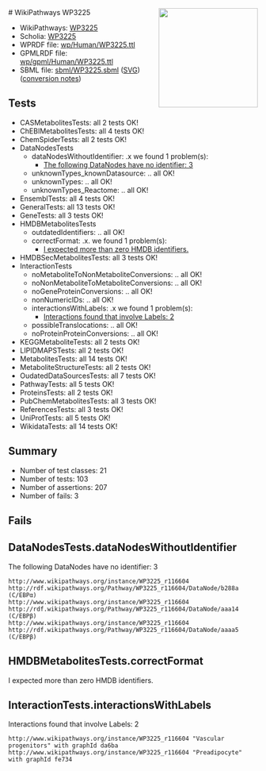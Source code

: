 <img style="float: right; width: 200px" src="../logo.png" />
# WikiPathways WP3225

* WikiPathways: [WP3225](https://identifiers.org/wikipathways:WP3225)
* Scholia: [WP3225](https://scholia.toolforge.org/wikipathways/WP3225)
* WPRDF file: [wp/Human/WP3225.ttl](../wp/Human/WP3225.ttl)
* GPMLRDF file: [wp/gpml/Human/WP3225.ttl](../wp/gpml/Human/WP3225.ttl)
* SBML file: [sbml/WP3225.sbml](../sbml/WP3225.sbml) ([SVG](../sbml/WP3225.svg)) ([conversion notes](../sbml/WP3225.txt))

## Tests
* CASMetabolitesTests: all 2 tests OK!
* ChEBIMetabolitesTests: all 4 tests OK!
* ChemSpiderTests: all 2 tests OK!
* DataNodesTests
    * dataNodesWithoutIdentifier: .x we found 1 problem(s):
        * [The following DataNodes have no identifier: 3](#d2d32fa2)
    * unknownTypes_knownDatasource: .. all OK!
    * unknownTypes: .. all OK!
    * unknownTypes_Reactome: .. all OK!
* EnsemblTests: all 4 tests OK!
* GeneralTests: all 13 tests OK!
* GeneTests: all 3 tests OK!
* HMDBMetabolitesTests
    * outdatedIdentifiers: .. all OK!
    * correctFormat: .x. we found 1 problem(s):
        * [I expected more than zero HMDB identifiers.](#ad154c1e)
* HMDBSecMetabolitesTests: all 3 tests OK!
* InteractionTests
    * noMetaboliteToNonMetaboliteConversions: .. all OK!
    * noNonMetaboliteToMetaboliteConversions: .. all OK!
    * noGeneProteinConversions: .. all OK!
    * nonNumericIDs: .. all OK!
    * interactionsWithLabels: .x we found 1 problem(s):
        * [Interactions found that involve Labels: 2](#630d2679)
    * possibleTranslocations: .. all OK!
    * noProteinProteinConversions: .. all OK!
* KEGGMetaboliteTests: all 2 tests OK!
* LIPIDMAPSTests: all 2 tests OK!
* MetabolitesTests: all 14 tests OK!
* MetaboliteStructureTests: all 2 tests OK!
* OudatedDataSourcesTests: all 7 tests OK!
* PathwayTests: all 5 tests OK!
* ProteinsTests: all 2 tests OK!
* PubChemMetabolitesTests: all 3 tests OK!
* ReferencesTests: all 3 tests OK!
* UniProtTests: all 5 tests OK!
* WikidataTests: all 14 tests OK!


## Summary

* Number of test classes: 21
* Number of tests: 103
* Number of assertions: 207
* Number of fails: 3

## Fails

<a name="d2d32fa2" />

## DataNodesTests.dataNodesWithoutIdentifier

The following DataNodes have no identifier: 3
```
http://www.wikipathways.org/instance/WP3225_r116604 http://rdf.wikipathways.org/Pathway/WP3225_r116604/DataNode/b288a (C/EBPα)
http://www.wikipathways.org/instance/WP3225_r116604 http://rdf.wikipathways.org/Pathway/WP3225_r116604/DataNode/aaa14 (C/EBPβ)
http://www.wikipathways.org/instance/WP3225_r116604 http://rdf.wikipathways.org/Pathway/WP3225_r116604/DataNode/aaaa5 (C/EBPβ)
```

<a name="ad154c1e" />

## HMDBMetabolitesTests.correctFormat

I expected more than zero HMDB identifiers.
<a name="630d2679" />

## InteractionTests.interactionsWithLabels

Interactions found that involve Labels: 2
```
http://www.wikipathways.org/instance/WP3225_r116604 "Vascular progenitors" with graphId da6ba
http://www.wikipathways.org/instance/WP3225_r116604 "Preadipocyte" with graphId fe734
```

